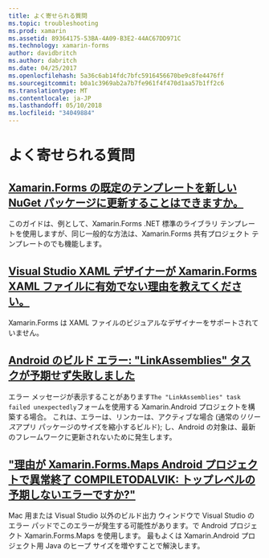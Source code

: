 ```yaml
---
title: よく寄せられる質問
ms.topic: troubleshooting
ms.prod: xamarin
ms.assetid: 89364175-53BA-4A09-B3E2-44AC67DD971C
ms.technology: xamarin-forms
author: davidbritch
ms.author: dabritch
ms.date: 04/25/2017
ms.openlocfilehash: 5a36c6ab14fdc7bfc5916456670be9c8fe4476ff
ms.sourcegitcommit: b0a1c3969ab2a7b7fe961f4f470d1aa57b1ff2c6
ms.translationtype: MT
ms.contentlocale: ja-JP
ms.lasthandoff: 05/10/2018
ms.locfileid: "34049884"
---
```

# <a name="frequently-asked-questions"></a>よく寄せられる質問


## <a name="can-i-update-the-xamarinforms-default-template-to-a-newer-nuget-packageupdate-forms-templatemd"></a>[Xamarin.Forms の既定のテンプレートを新しい NuGet パッケージに更新することはできますか。](update-forms-template.md)
このガイドは、例として、Xamarin.Forms .NET 標準のライブラリ テンプレートを使用しますが、同じ一般的な方法は、Xamarin.Forms 共有プロジェクト テンプレートのでも機能します。 

## <a name="why-doesnt-the-visual-studio-xaml-designer-work-for-xamarinforms-xaml-filesforms-xaml-designermd"></a>[Visual Studio XAML デザイナーが Xamarin.Forms XAML ファイルに有効でない理由を教えてください。](forms-xaml-designer.md)
Xamarin.Forms は XAML ファイルのビジュアルなデザイナーをサポートされていません。

## <a name="android-build-error-the-linkassemblies-task-failed-unexpectedlyandroid-linkassemblies-errormd"></a>[Android のビルド エラー: "LinkAssemblies" タスクが予期せず失敗しました](android-linkassemblies-error.md)
エラー メッセージが表示することがあります`The "LinkAssemblies" task failed unexpectedly`フォームを使用する Xamarin.Android プロジェクトを構築する場合。 これは、エラーは、リンカーは、アクティブな場合 (通常の*リリース*アプリ パッケージのサイズを縮小するビルド); し、Android の対象は、最新のフレームワークに更新されないために発生します。 


## <a name="why-does-my-xamarinformsmaps-android-project-fail-with-compiletodalvik--unexpected-top-level-errormaps-compiletodalvik-errormd"></a>["理由が Xamarin.Forms.Maps Android プロジェクトで異常終了 COMPILETODALVIK: トップレベルの予期しないエラーですか?"](maps-compiletodalvik-error.md)
Mac 用または Visual Studio 以外のビルド出力 ウィンドウで Visual Studio のエラー パッドでこのエラーが発生する可能性があります。で Android プロジェクト Xamarin.Forms.Maps を使用します。 最もよくは Xamarin.Android プロジェクト用 Java のヒープ サイズを増やすことで解決します。

